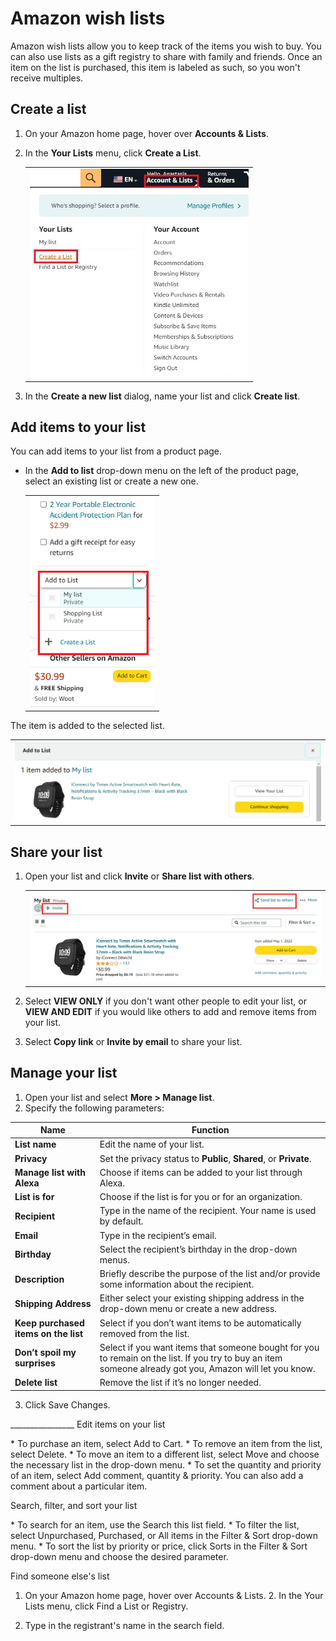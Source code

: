 # Amazon wish lists

Amazon wish lists allow you to keep track of the items you wish to buy.
You can also use lists as a gift registry to share with family and
friends. Once an item on the list is purchased, this item is labeled as
such, so you won't receive multiples.

## Create a list

1. On your Amazon home page, hover over **Accounts & Lists**. 
2. In the **Your Lists** menu, click **Create a List**.

   <table><tr><td>
   <img src="Google Docs1.jpg" alt="Create a List "width= "350" >
   </td></tr></table>

3. In the **Create a new list** dialog, name your list and click **Create
list**.

## Add items to your list

You can add items to your list from a product page.

- In the **Add to list** drop-down menu on the left of the product page,
select an existing list or create a new one.
   
   <table><tr><td>
   <img src="Google Docs 2.png" alt="Add to list" width= "200">
   </td></tr></table>

The item is added to the selected list.

<table><tr><td>
<img src="Google Docs 3.png" alt="Item added to list"width= "700" >
</td></tr></table>
 
## Share your list

1. Open your list and click **Invite** or **Share list with others**.

   <table><tr><td>
   <img src="Google Docs 4.png" alt="Share list" width= "600" >
   </td></tr></table>

2. Select **VIEW ONLY** if you don't want other people to edit your list,
or **VIEW AND EDIT** if you would like others to add and remove items from
your list. 
3. Select **Copy link** or **Invite by email** to share your list.

## Manage your list  

1. Open your list and select **More > Manage list**. 
2. Specify the following parameters:

| Name                                    | Function                                                                                                                                                             |
|-----------------------------------------|----------------------------------------------------------------------------------------------------------------------------------------------------------------------|
|     **List name**                           |     Edit the name of   your list.                                                                                                                                    |
|     **Privacy**                             |     Set the privacy status to **Public**, **Shared**, or **Private**.                                                                                                            |
|     **Manage list with Alexa**              |     Choose if items can be added to   your list through Alexa.                                                                                                       |
|     **List is for**                         |     Choose if the list is for you or   for an organization.                                                                                                          |
|     **Recipient**                           |     Type in the name of the   recipient. Your name is used by default.                                                                                               |
|     **Email**                               |     Type in the recipient’s email.                                                                                                                                   |
|     **Birthday**                            |     Select the recipient’s birthday   in the drop-down menus.                                                                                                        |
|     **Description**                         |     Briefly describe the purpose of   the list and/or provide some information about the recipient.                                                                  |
|     **Shipping Address**                    |     Either select your existing   shipping address in the drop-down menu or create a new address.                                                                    |
|     **Keep purchased items on the list**    |     Select if you don’t want items to   be automatically removed from the list.                                                                                      |
|     **Don’t spoil my surprises**            |     Select if you want items that   someone bought for you to remain on the list. If you try to buy an item   someone already got you, Amazon will let you know.     |
|     **Delete list**                         |     Remove the list if it’s no longer   needed.                                                                                                                      |
3. Click Save Changes.

\_\_\_\_\_\_\_\_\_\_\_\_\_\_\_\_ Edit items on your list

\* To purchase an item, select Add to Cart. \* To remove an item from
the list, select Delete. \* To move an item to a different list, select
Move and choose the necessary list in the drop-down menu. \* To set the
quantity and priority of an item, select Add comment, quantity &
priority. You can also add a comment about a particular item.

Search, filter, and sort your list

\* To search for an item, use the Search this list field. \* To filter
the list, select Unpurchased, Purchased, or All items in the Filter &
Sort drop-down menu. \* To sort the list by priority or price, click
Sorts in the Filter & Sort drop-down menu and choose the desired
parameter.

Find someone else's list

 1. On your Amazon home page, hover over Accounts & Lists. 2. In the
Your Lists menu, click Find a List or Registry.

3. Type in the registrant's name in the search field.
